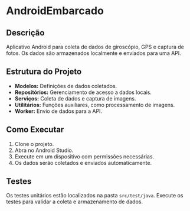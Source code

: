 # AndroidEmbarcado

## Descrição
Aplicativo Android para coleta de dados de giroscópio, GPS e captura de fotos. Os dados são armazenados localmente e enviados para uma API.

## Estrutura do Projeto
- **Modelos:** Definições de dados coletados.
- **Repositórios:** Gerenciamento de acesso a dados locais.
- **Serviços:** Coleta de dados e captura de imagens.
- **Utilitários:** Funções auxiliares, como processamento de imagens.
- **Worker:** Envio de dados para a API.

## Como Executar
1. Clone o projeto.
2. Abra no Android Studio.
3. Execute em um dispositivo com permissões necessárias.
4. Os dados serão coletados e enviados automaticamente.

## Testes
Os testes unitários estão localizados na pasta `src/test/java`. Execute os testes para validar a coleta e armazenamento de dados.
